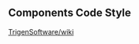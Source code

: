 Components Code Style
---

[TrigenSoftware/wiki](https://github.com/TrigenSoftware/wiki/blob/master/COMPONENTS-CODESTYLE.md)
